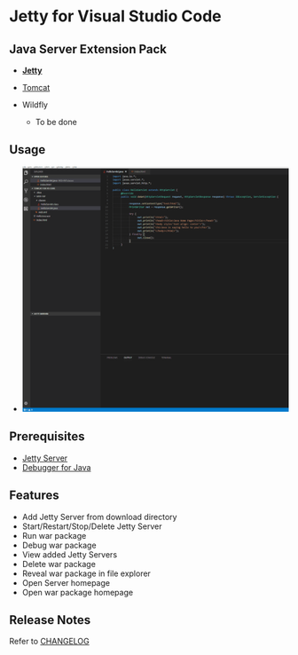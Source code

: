 # Jetty for Visual Studio Code

## Java Server Extension Pack
- [**Jetty**](https://marketplace.visualstudio.com/items?itemName=summersun.vscode-jetty)

- [Tomcat](https://marketplace.visualstudio.com/items?itemName=adashen.vscode-tomcat)

- Wildfly
  - To be done

## Usage
* ![Jetty](resources/Jetty.gif)

## Prerequisites
* [Jetty Server](https://www.eclipse.org/jetty/)
* [Debugger for Java](https://marketplace.visualstudio.com/items?itemName=vscjava.vscode-java-debug)

## Features
* Add Jetty Server from download directory
* Start/Restart/Stop/Delete Jetty Server
* Run war package
* Debug war package
* View added Jetty Servers
* Delete war package
* Reveal war package in file explorer
* Open Server homepage
* Open war package homepage

## Release Notes
Refer to [CHANGELOG](CHANGELOG.md)